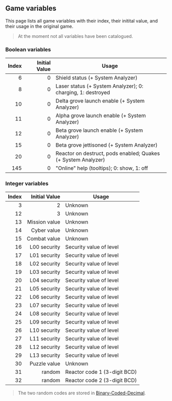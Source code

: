 ## Game variables

This page lists all game variables with their index, their initital value, and their usage in the original game.

> At the moment not all variables have been catalogued.

### Boolean variables

| Index | Initial Value | Usage                                                                                        |
|------:|--------------:|----------------------------------------------------------------------------------------------|
|    6  | 0             | Shield status (+ System Analyzer)                                                            |
|    8  | 0             | Laser status (+ System Analyzer); 0: charging, 1: destroyed                                  |
|   10  | 0             | Delta grove launch enable (+ System Analyzer)                                                |
|   11  | 0             | Alpha grove launch enable (+ System Analyzer)                                                |
|   12  | 0             | Beta grove launch enable (+ System Analyzer)                                                 |
|   15  | 0             | Beta grove jettisoned (+ System Analyzer)                                                    |
|   20  | 0             | Reactor on destruct, pods enabled; Quakes (+ System Analyzer)                                |
|  145  | 0             | "Online" help (tooltips); 0: show, 1: off                                                    |


### Integer variables

| Index | Initial Value | Usage                                                   |
|------:|--------------:|---------------------------------------------------------|
|   3   | 2             | Unknown                                                 |
|  12   | 3             | Unknown                                                 |
|  13   | Mission value | Unknown                                                 |
|  14   | Cyber value   | Unknown                                                 |
|  15   | Combat value  | Unknown                                                 |
|  16   | L00 security  | Security value of level                                 |
|  17   | L01 security  | Security value of level                                 |
|  18   | L02 security  | Security value of level                                 |
|  19   | L03 security  | Security value of level                                 |
|  20   | L04 security  | Security value of level                                 |
|  21   | L05 security  | Security value of level                                 |
|  22   | L06 security  | Security value of level                                 |
|  23   | L07 security  | Security value of level                                 |
|  24   | L08 security  | Security value of level                                 |
|  25   | L09 security  | Security value of level                                 |
|  26   | L10 security  | Security value of level                                 |
|  27   | L11 security  | Security value of level                                 |
|  28   | L12 security  | Security value of level                                 |
|  29   | L13 security  | Security value of level                                 |
|  30   | Puzzle value  | Unknown                                                 |
|  31   | random        | Reactor code 1 (3-digit BCD)                            |
|  32   | random        | Reactor code 2 (3-digit BCD)                            |

> The two random codes are stored in [Binary-Coded-Decimal](https://en.wikipedia.org/wiki/Binary-coded_decimal).
